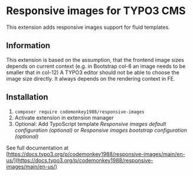 # Responsive images for TYPO3 CMS
This extension adds responsive images support for fluid templates.

## Information
This extension is based on the assumption, that the frontend image sizes depends
on current context (e.g. in Bootstrap col-6 an image needs to be smaller that in col-12)
A TYPO3 editor should not be able to choose the image size directly. It always depends
on the rendering context in FE.

## Installation

1. `composer require codemonkey1988/responsive-images`
2. Activate extension in extension manager
3. Optional: Add TypoScript template *Responsive images default configuration (optional)* or *Responsive images bootstrap configuration (optional)*

See full documentation at [https://docs.typo3.org/p/codemonkey1988/responsive-images/main/en-us/](https://docs.typo3.org/p/codemonkey1988/responsive-images/main/en-us/)

